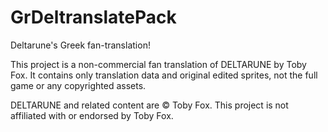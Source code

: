 # GrDeltranslatePack
Deltarune's Greek fan-translation!

This project is a non-commercial fan translation of DELTARUNE by Toby Fox.
It contains only translation data and original edited sprites, not the full game or any copyrighted assets.

DELTARUNE and related content are © Toby Fox.
This project is not affiliated with or endorsed by Toby Fox.
